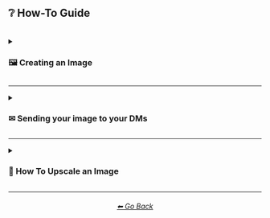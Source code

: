 <h2>❔ How-To Guide</h2>

<br>

<details><summary><h3>🖼 Creating an Image</h3></summary><p>

<hr><!--------------->


<table>
    <tr align=center valign=middle>
        <td>
            To Create an image, start by typing `/imagine` into the MidJourney Bot chat DM, your designated newbie/general server channel, or another server channel that allows image prompts.
        </td>
        <td>
            <img src="https://github.com/willwulfken/MidJourney-Styles-and-Keywords-Reference/blob/main/Images/Tutorial_Images/Imagine_Tutorial/howto_imagine_1.png?raw=true" width="512" />
        </td>
    </tr>
    <tr align=center valign=middle>
        <td>
            Either click on the /imagine prompt command (shown above) or hit enter.
        </td>
        <td>
            <img src="https://github.com/willwulfken/MidJourney-Styles-and-Keywords-Reference/blob/main/Images/Tutorial_Images/Imagine_Tutorial/howto_imagine_2.png?raw=true" width="512" />
        </td>
    </tr>
    <tr align=center valign=middle>
        <td>
            Type out your prompt and hit enter. Now you're all set and your image shold be generating!
        </td>
        <td>
            <img src="https://github.com/willwulfken/MidJourney-Styles-and-Keywords-Reference/blob/main/Images/Tutorial_Images/Imagine_Tutorial/howto_imagine_3.png?raw=true" width="512" />
        </td>
    </tr>
</table>


<small><a href="https://midjourney.gitbook.io/docs/">See More on the Official Midjourney Quick Start Guide</a></small>

</p></details>


<hr><!--------------->


<details><summary><h3>✉ Sending your image to your DMs</h3></summary><p>
<h4>This will also split the image grid into individual images</h4>

<br>

<hr><!--------------->


<table>
    <tr align=center valign=middle>
        <td>
            In order to send images to your DMs, just reply to the generated image by clicking the emoji button, and clicking on ✉.
        </td>
        <td>
            <img src="https://github.com/willwulfken/MidJourney-Styles-and-Keywords-Reference/blob/main/Images/Tutorial_Images/Inbox_Tutorial/howto_inbox_1.png?raw=true" width="512" />
        </td>
    </tr>
    <tr align=center valign=middle>
        <td>
            This will send the images to your DMs indivudually.<p>This will also allow you to see the Seed used and the Job ID.</p>
        </td>
        <td>
            <img src="https://github.com/willwulfken/MidJourney-Styles-and-Keywords-Reference/blob/main/Images/Tutorial_Images/Inbox_Tutorial/howto_inbox_2.png?raw=true" width="512" />
        </td>
    </tr>
</table>


<small><a href="https://midjourney.gitbook.io/docs/user-manual#emoji-reactions-to-generation-output">See More on the Official Midjourney User Manual</a></small>

</p></details>


<hr><!--------------->


<details><summary><h3>📐 How To Upscale an Image</h3></summary><p>

<table>
    <tr align=center valign=middle>
        <td>
            To upscale an image, click any of the upscale buttons. (shown in blue) <p>The numbers correspond to which image will be upscaled.</p>
        </td>
        <td>
            <img src="https://github.com/willwulfken/MidJourney-Styles-and-Keywords-Reference/blob/main/Images/Tutorial_Images/Upscale_Tutorial/how_to_upscale_1.png?raw=true" width="512" />
        </td>
    </tr>
    <tr align=center valign=middle>
        <td>
            After upscaling an image, you then have the options to upscale to max resolution, or to do a light upscale.
        </td>
        <td>
            <img src="https://github.com/willwulfken/MidJourney-Styles-and-Keywords-Reference/blob/main/Images/Tutorial_Images/Upscale_Tutorial/how_to_upscale_2.png?raw=true" width="512" />
        </td>
    </tr>
    <tr align=center valign=middle>
        <td>
            After doing a light upscale, you are also able to upscale it to max resolution.
        </td>
        <td>
            <img src="https://github.com/willwulfken/MidJourney-Styles-and-Keywords-Reference/blob/main/Images/Tutorial_Images/Upscale_Tutorial/how_to_upscale_3.png?raw=true" width="512" />
        </td>
</table>


<small><a href="https://midjourney.gitbook.io/docs/#4.-upscale-your-image">See More on the Official Midjourney User Manual</a></small>

</p></details>


<hr><!--------------->
<div align="center">
<h6><a href="https://github.com/willwulfken/MidJourney-Styles-and-Keywords-Reference/blob/main/MJ_V2.md">⬅ Go Back</a></h6>
</div>
